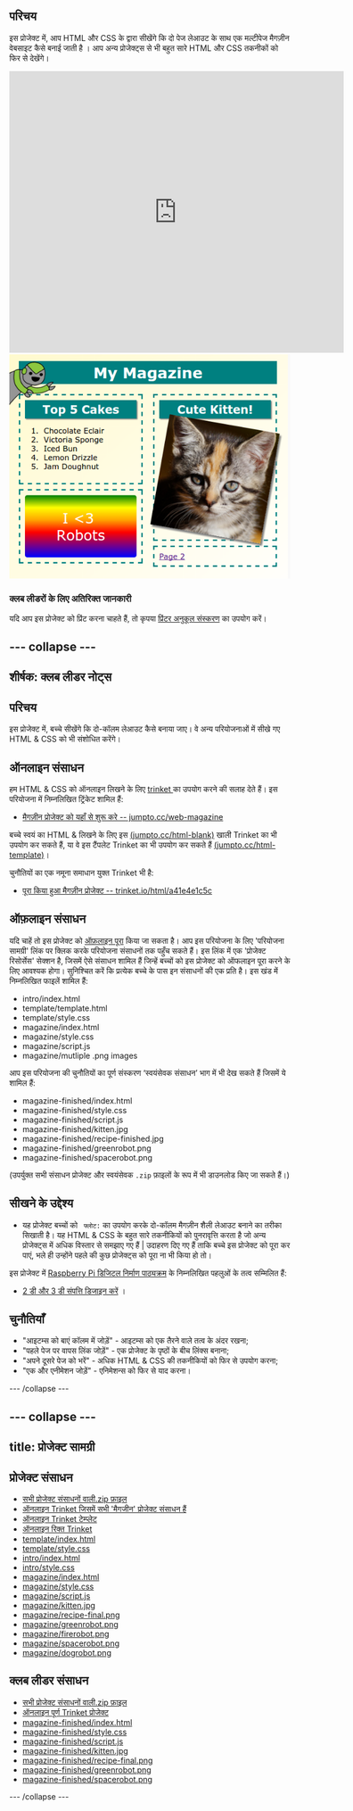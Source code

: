 ## परिचय

इस प्रोजेक्ट में, आप HTML और CSS के द्वारा सीखेंगे कि दो पेज लेआउट के साथ एक मल्टीपेज मैगज़ीन वेबसाइट कैसे बनाई जाती है । आप अन्य प्रोजेक्ट्स से भी बहुत सारे HTML और CSS तकनीकों को फिर से देखेंगे।

<div class="trinket">
  <iframe src="https://trinket.io/embed/html/a41e4e1c5c?outputOnly=true&start=result" width="600" height="505" frameborder="0" marginwidth="0" marginheight="0" allowfullscreen>
  </iframe>
  <img src="images/magazine-final.png">
</div>

### क्लब लीडरों के लिए अतिरिक्त जानकारी

यदि आप इस प्रोजेक्ट को प्रिंट करना चाहते हैं, तो कृपया [प्रिंटर अनुकूल संस्करण](https://projects.raspberrypi.org/en/projects/magazine/print) का उपयोग करें।

## \--- collapse \---

## शीर्षक: क्लब लीडर नोट्स

## परिचय

इस प्रोजेक्ट में, बच्चे सीखेंगे कि दो-कॉलम लेआउट कैसे बनाया जाए। वे अन्य परियोजनाओं में सीखे गए HTML & CSS को भी संशोधित करेंगे।

## ऑनलाइन संसाधन

हम HTML & CSS को ऑनलाइन लिखने के लिए [ trinket ](https://trinket.io/) का उपयोग करने की सलाह देते हैं। इस परियोजना में निम्नलिखित ट्रिंकेट शामिल हैं:

* [मैगज़ीन प्रोजेक्ट को यहाँ से शुरू करे -- jumpto.cc/web-magazine](http://jumpto.cc/web-magazine)

बच्चे स्वयं का HTML & लिखने के लिए इस [(jumpto.cc/html-blank)](http://jumpto.cc/html-blank) खाली Trinket का भी उपयोग कर सकते हैं, या वे इस टैंपलेट Trinket का भी उपयोग कर सकते हैं [(jumpto.cc/html-template)](http://jumpto.cc/html-template)।

चुनौतियों का एक नमूना समाधान युक्त Trinket भी है:

* [पूरा किया हुआ मैगज़ीन प्रोजेक्ट -- trinket.io/html/a41e4e1c5c](https://trinket.io/html/a41e4e1c5c)

## ऑफ़लाइन संसाधन

यदि चाहें तो इस प्रोजेक्ट को [ऑफ़लाइन पूरा](https://www.codeclubprojects.org/en-GB/resources/webdev-working-offline/) किया जा सकता है। आप इस परियोजना के लिए 'परियोजना सामग्री' लिंक पर क्लिक करके परियोजना संसाधनों तक पहुँच सकते हैं। इस लिंक में एक 'प्रोजेक्ट रिसोर्सेस' सेक्शन है, जिसमें ऐसे संसाधन शामिल हैं जिन्हें बच्चों को इस प्रोजेक्ट को ऑफलाइन पूरा करने के लिए आवश्यक होगा। सुनिश्चित करें कि प्रत्येक बच्चे के पास इन संसाधनों की एक प्रति है। इस खंड में निम्नलिखित फाइलें शामिल हैं:

* intro/index.html
* template/template.html
* template/style.css
* magazine/index.html
* magazine/style.css
* magazine/script.js
* magazine/mutliple .png images

आप इस परियोजना की चुनौतियों का पूर्ण संस्करण ‘स्वयंसेवक संसाधन’ भाग में भी देख सकते हैं जिसमें ये शामिल हैं:

* magazine-finished/index.html
* magazine-finished/style.css
* magazine-finished/script.js
* magazine-finished/kitten.jpg
* magazine-finished/recipe-finished.jpg
* magazine-finished/greenrobot.png
* magazine-finished/spacerobot.png

(उपर्युक्त सभी संसाधन प्रोजेक्ट और स्वयंसेवक `.zip` फ़ाइलों के रूप में भी डाउनलोड किए जा सकते हैं।)

## सीखने के उद्देश्य

* यह प्रोजेक्ट बच्चों को ` फ्लोट:` का उपयोग करके दो-कॉलम मैगज़ीन शैली लेआउट बनाने का तरीका सिखाती है। यह HTML & CSS के बहुत सारे तकनीकियों को पुनरावृत्ति करता है जो अन्य प्रोजेक्ट्स में अधिक विस्तार से समझाए गए हैं | उदाहरण दिए गए हैं ताकि बच्चे इस प्रोजेक्ट को पूरा कर पाएं, भले ही उन्होंने पहले की कुछ प्रोजेक्ट्स को पूरा ना भी किया हो तो। 

इस प्रोजेक्ट में [Raspberry Pi डिजिटल निर्माण पाठ्यक्रम](http://rpf.io/curriculum) के निम्नलिखित पहलुओं के तत्व सम्मिलित हैं:

* [ 2 डी और 3 डी संपत्ति डिजाइन करें](https://www.raspberrypi.org/curriculum/design/creator) ।

## चुनौतियाँ

* "आइटम्स को बाएं कॉलम में जोड़ें" - आइटम्स को एक तैरने वाले तत्व के अंदर रखना;
* "पहले पेज पर वापस लिंक जोड़ें" - एक प्रोजेक्ट के पृष्ठों के बीच लिंक्स बनाना;
* "अपने दूसरे पेज को भरें" - अधिक HTML & CSS की तकनीकियों को फिर से उपयोग करना;
* "एक और एनीमेशन जोड़ें" - एनिमेशन्स को फिर से याद करना।

\--- /collapse \---

## \--- collapse \---

## title: प्रोजेक्ट सामग्री

## प्रोजेक्ट संसाधन

* [सभी प्रोजेक्ट संसाधनों वाली.zip फ़ाइल](https://rpf.io/p/en/magazine-go)
* [ऑनलाइन Trinket जिसमें सभी 'मैगजीन' प्रोजेक्ट संसाधन हैं](http://jumpto.cc/web-magazine)
* [ऑनलाइन Trinket टेम्प्लेट](http://jumpto.cc/trinket-template)
* [ऑनलाइन रिक्त Trinket](http://jumpto.cc/trinket-blank)
* [template/index.html](resources/template-index.html)
* [template/style.css](resources/template-style.css)
* [intro/index.html](resources/intro-index.html)
* [intro/style.css](resources/intro-style.css)
* [magazine/index.html](resources/magazine-index.html)
* [magazine/style.css](resources/magazine-style.css)
* [magazine/script.js](resources/magazine-script.js)
* [magazine/kitten.jpg](resources/magazine-kitten.jpg)
* [magazine/recipe-final.png](resources/magazine-recipe-final.png)
* [magazine/greenrobot.png](resources/magazine-greenrobot.png)
* [magazine/firerobot.png](resources/magazine-firerobot.png)
* [magazine/spacerobot.png](resources/magazine-spacerobot.png)
* [magazine/dogrobot.png](resources/magazine-dogrobot.png)

## क्लब लीडर संसाधन

* [सभी प्रोजेक्ट संसाधनों वाली.zip फ़ाइल](https://rpf.io/p/en/magazine-go)
* [ऑनलाइन पूर्ण Trinket प्रोजेक्ट](https://trinket.io/html/a41e4e1c5c)
* [magazine-finished/index.html](resources/magazine-finished-index.html)
* [magazine-finished/style.css](resources/magazine-finished-style.css)
* [magazine-finished/script.js](resources/magazine-finished-script.js)
* [magazine-finished/kitten.jpg](resources/magazine-finished-kitten.jpg)
* [magazine-finished/recipe-final.png](resources/magazine-finished-recipe-final.png)
* [magazine-finished/greenrobot.png](resources/magazine-finished-greenrobot.png)
* [magazine-finished/spacerobot.png](resources/magazine-finished-spacerobot.png)

\--- /collapse \---
